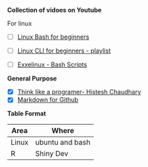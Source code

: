 
**Collection of vidoes on Youtube**

For linux 
* [ ] [Linux Bash for beginners](https://www.youtube.com/watch?v=oxuRxtrO2Ag)
* [ ] [Linux CLI for beginners - playlist](https://www.youtube.com/watch?v=YHFzr-akOas&list=PLS1QulWo1RIb9WVQGJ_vh-RQusbZgO_As)
* [ ] [Exxelinux - Bash Scripts](https://www.ezeelinux.com/bash-scripts/)


**General Purpose**
* [x] [Think like a programer- Histesh Chaudhary](https://www.youtube.com/watch?v=5yJ38OWKcU0)
* [x] [Markdown for Github](https://guides.github.com/features/mastering-markdown/)

**Table Format**

Area | Where 
-----|------
Linux| ubuntu and bash
R| Shiny Dev